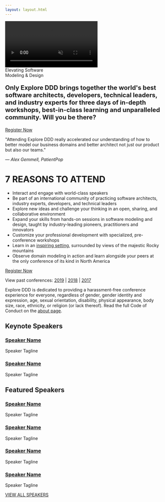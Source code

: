 ```yaml
---
layout: layout.html
---
```

<div class="container-fluid homepage--hero-video-container">
    <video loop muted autoplay class="video-item">
        <source src="video/background-video.webm" type="video/webm">
        <source src="video/background-video.mp4" type="video/mp4">
        <source src="video/background-video.ogv" type="video/ogg">
    </video>
    <div class="video-overlay"></div>
    <div class="homepage--big-text">
        <div class="big-text">Elevating Software<br>Modeling &amp; Design</div>
    </div>
</div>
<div class="container homepage--intro-text">
    <div class="row">
        <p style="font-size: 20px;"><strong>Only Explore DDD brings together the world's best software architects, developers, technical leaders, and industry experts for three days of in-depth workshops, best-in-class learning and unparalleled community. Will you be there?</strong></p>
        <a href="https://ti.to/EDDD/explore-ddd-2020" class="btn">Register Now</a>
        <p>"Attending Explore DDD really accelerated our understanding of how to better model our business domains and better architect not just our product but also our teams."</p>
        <p style="margin-bottom: 0;"><em>&#8212; Alex Gemmell, PatientPop</em></p>
    </div>
</div>
<!--<div class="container section homepage-video">
    <div class="row">
        <div class="col-xs-12">
            <div class="video-responsive" style="margin-bottom: 0;">
                <iframe width="640" height="360" src="https://www.youtube.com/embed/lO7rmx_nLGI" frameborder="0" allowfullscreen></iframe>
            </div>
        </div>
    </div>
</div>-->
<div class="container homepage--why-you-should-attend">
    <div class="row">
        <h1 class="text-center">7 REASONS TO ATTEND</h1>
        <ul>
            <li>Interact and engage with world-class speakers</li>
            <li>Be part of an international community of practicing software architects, industry experts, developers, and technical leaders</li>
            <li>Explore new ideas and challenge your thinking in an open, sharing, and collaborative environment</li>
            <li>Expand your skills from hands-on sessions in software modeling and design, taught by industry-leading pioneers, practitioners and innovators</li>
            <li>Customize your professional development with specialized, pre-conference workshops</li>
            <li>Learn in an <a href="venue">inspiring setting</a>, surrounded by views of the majestic Rocky mountains</li>
            <li>Observe domain modeling in action and learn alongside your peers at the only conference of its kind in North America</li>
        </ul>
        <div class="text-center"><a href="https://ti.to/EDDD/explore-ddd-2020" class="btn">Register Now</a></div>
        <p class="text-center">View past conferences: <a href="./2019">2019</a> &#124; <a href="./2018">2018</a> &#124; <a href="./2017">2017</a></p>
        <p class="text-center">Explore DDD is dedicated to providing a harassment-free conference experience for everyone, regardless of gender, gender identity and expression, age, sexual orientation, disability, physical appearance, body size, race, ethnicity, or religion (or lack thereof). Read the full Code of Conduct on the <a href="about">about page</a>.</p>
    </div>
</div>
<div class="container section speakers">
  <h2 class="text-center">Keynote Speakers</h2>
    <div class="row">
        <div class="speaker-container">
            <a href="speakers/speaker-name.html"><div class="speaker-img paul-rayner">
            </div></a>
            <h3><a class="speaker-name" href="speakers/speaker-name.html">Speaker Name</a></h3>
            <p class="speaker-details">Speaker Tagline</p>
        </div>
        <div class="speaker-container">
            <a href="speakers/speaker-name.html"><div class="speaker-img paul-rayner">
            </div></a>
            <h3><a class="speaker-name" href="speakers/speaker-name.html">Speaker Name</a></h3>
            <p class="speaker-details">Speaker Tagline</p>
        </div>
    </div>
    <h2 class="text-center">Featured Speakers</h2>
    <div class="row">
        <div class="speaker-container">
            <a href="speakers/speaker-name.html"><div class="speaker-img paul-rayner">
            </div></a>
            <h3><a class="speaker-name" href="speakers/speaker-name.html">Speaker Name</a></h3>
            <p class="speaker-details">Speaker Tagline</p>
        </div>
        <div class="speaker-container">
            <a href="speakers/speaker-name.html"><div class="speaker-img paul-rayner">
            </div></a>
            <h3><a class="speaker-name" href="speakers/speaker-name.html">Speaker Name</a></h3>
            <p class="speaker-details">Speaker Tagline</p>
        </div>
        <div class="speaker-container">
            <a href="speakers/speaker-name.html"><div class="speaker-img paul-rayner">
            </div></a>
            <h3><a class="speaker-name" href="speakers/speaker-name.html">Speaker Name</a></h3>
            <p class="speaker-details">Speaker Tagline</p>
        </div>
        <div class="speaker-container">
            <a href="speakers/speaker-name.html"><div class="speaker-img paul-rayner">
            </div></a>
            <h3><a class="speaker-name" href="speakers/speaker-name.html">Speaker Name</a></h3>
            <p class="speaker-details">Speaker Tagline</p>
        </div>
    </div>
    <p><a href="speakers">VIEW ALL SPEAKERS</a></p>
</div>